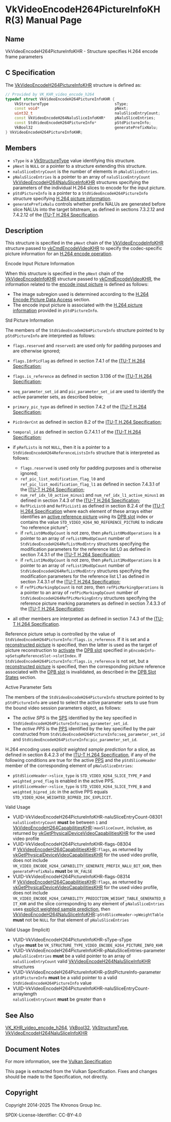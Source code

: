 # VkVideoEncodeH264PictureInfoKHR(3) Manual Page

## Name

VkVideoEncodeH264PictureInfoKHR - Structure specifies H.264 encode frame parameters



## [](#_c_specification)C Specification

The [VkVideoEncodeH264PictureInfoKHR](https://registry.khronos.org/vulkan/specs/latest/man/html/VkVideoEncodeH264PictureInfoKHR.html) structure is defined as:

```c++
// Provided by VK_KHR_video_encode_h264
typedef struct VkVideoEncodeH264PictureInfoKHR {
    VkStructureType                             sType;
    const void*                                 pNext;
    uint32_t                                    naluSliceEntryCount;
    const VkVideoEncodeH264NaluSliceInfoKHR*    pNaluSliceEntries;
    const StdVideoEncodeH264PictureInfo*        pStdPictureInfo;
    VkBool32                                    generatePrefixNalu;
} VkVideoEncodeH264PictureInfoKHR;
```

## [](#_members)Members

- `sType` is a [VkStructureType](https://registry.khronos.org/vulkan/specs/latest/man/html/VkStructureType.html) value identifying this structure.
- `pNext` is `NULL` or a pointer to a structure extending this structure.
- `naluSliceEntryCount` is the number of elements in `pNaluSliceEntries`.
- `pNaluSliceEntries` is a pointer to an array of `naluSliceEntryCount` [VkVideoEncodeH264NaluSliceInfoKHR](https://registry.khronos.org/vulkan/specs/latest/man/html/VkVideoEncodeH264NaluSliceInfoKHR.html) structures specifying the parameters of the individual H.264 slices to encode for the input picture.
- `pStdPictureInfo` is a pointer to a `StdVideoEncodeH264PictureInfo` structure specifying [H.264 picture information](https://registry.khronos.org/vulkan/specs/latest/html/vkspec.html#encode-h264-picture-info).
- `generatePrefixNalu` controls whether prefix NALUs are generated before slice NALUs into the target bitstream, as defined in sections 7.3.2.12 and 7.4.2.12 of the [ITU-T H.264 Specification](https://registry.khronos.org/vulkan/specs/latest/html/vkspec.html#itu-t-h264).

## [](#_description)Description

This structure is specified in the `pNext` chain of the [VkVideoEncodeInfoKHR](https://registry.khronos.org/vulkan/specs/latest/man/html/VkVideoEncodeInfoKHR.html) structure passed to [vkCmdEncodeVideoKHR](https://registry.khronos.org/vulkan/specs/latest/man/html/vkCmdEncodeVideoKHR.html) to specify the codec-specific picture information for an [H.264 encode operation](https://registry.khronos.org/vulkan/specs/latest/html/vkspec.html#encode-h264).

Encode Input Picture Information

When this structure is specified in the `pNext` chain of the [VkVideoEncodeInfoKHR](https://registry.khronos.org/vulkan/specs/latest/man/html/VkVideoEncodeInfoKHR.html) structure passed to [vkCmdEncodeVideoKHR](https://registry.khronos.org/vulkan/specs/latest/man/html/vkCmdEncodeVideoKHR.html), the information related to the [encode input picture](https://registry.khronos.org/vulkan/specs/latest/html/vkspec.html#encode-input-picture-info) is defined as follows:

- The image subregion used is determined according to the [H.264 Encode Picture Data Access](https://registry.khronos.org/vulkan/specs/latest/html/vkspec.html#encode-h264-picture-data-access) section.
- The encode input picture is associated with the [H.264 picture information](https://registry.khronos.org/vulkan/specs/latest/html/vkspec.html#encode-h264-picture-info) provided in `pStdPictureInfo`.

Std Picture Information

The members of the `StdVideoEncodeH264PictureInfo` structure pointed to by `pStdPictureInfo` are interpreted as follows:

- `flags.reserved` and `reserved1` are used only for padding purposes and are otherwise ignored;
- `flags.IdrPicFlag` as defined in section 7.4.1 of the [ITU-T H.264 Specification](https://registry.khronos.org/vulkan/specs/latest/html/vkspec.html#itu-t-h264);
- `flags.is_reference` as defined in section 3.136 of the [ITU-T H.264 Specification](https://registry.khronos.org/vulkan/specs/latest/html/vkspec.html#itu-t-h264);
- `seq_parameter_set_id` and `pic_parameter_set_id` are used to identify the active parameter sets, as described below;
- `primary_pic_type` as defined in section 7.4.2 of the [ITU-T H.264 Specification](https://registry.khronos.org/vulkan/specs/latest/html/vkspec.html#itu-t-h264);
- `PicOrderCnt` as defined in section 8.2 of the [ITU-T H.264 Specification](https://registry.khronos.org/vulkan/specs/latest/html/vkspec.html#itu-t-h264);
- `temporal_id` as defined in section G.7.4.1.1 of the [ITU-T H.264 Specification](https://registry.khronos.org/vulkan/specs/latest/html/vkspec.html#itu-t-h264);
- if `pRefLists` is not `NULL`, then it is a pointer to a `StdVideoEncodeH264ReferenceListsInfo` structure that is interpreted as follows:
  
  - `flags.reserved` is used only for padding purposes and is otherwise ignored;
  - `ref_pic_list_modification_flag_l0` and `ref_pic_list_modification_flag_l1` as defined in section 7.4.3.1 of the [ITU-T H.264 Specification](https://registry.khronos.org/vulkan/specs/latest/html/vkspec.html#itu-t-h264);
  - `num_ref_idx_l0_active_minus1` and `num_ref_idx_l1_active_minus1` as defined in section 7.4.3 of the [ITU-T H.264 Specification](https://registry.khronos.org/vulkan/specs/latest/html/vkspec.html#itu-t-h264);
  - `RefPicList0` and `RefPicList1` as defined in section 8.2.4 of the [ITU-T H.264 Specification](https://registry.khronos.org/vulkan/specs/latest/html/vkspec.html#itu-t-h264) where each element of these arrays either identifies an [active reference picture](https://registry.khronos.org/vulkan/specs/latest/html/vkspec.html#encode-active-reference-picture-info) using its [DPB slot](https://registry.khronos.org/vulkan/specs/latest/html/vkspec.html#dpb-slot) index or contains the value `STD_VIDEO_H264_NO_REFERENCE_PICTURE` to indicate “no reference picture”;
  - if `refList0ModOpCount` is not zero, then `pRefList0ModOperations` is a pointer to an array of `refList0ModOpCount` number of `StdVideoEncodeH264RefListModEntry` structures specifying the modification parameters for the reference list L0 as defined in section 7.4.3.1 of the [ITU-T H.264 Specification](https://registry.khronos.org/vulkan/specs/latest/html/vkspec.html#itu-t-h264);
  - if `refList1ModOpCount` is not zero, then `pRefList1ModOperations` is a pointer to an array of `refList1ModOpCount` number of `StdVideoEncodeH264RefListModEntry` structures specifying the modification parameters for the reference list L1 as defined in section 7.4.3.1 of the [ITU-T H.264 Specification](https://registry.khronos.org/vulkan/specs/latest/html/vkspec.html#itu-t-h264);
  - if `refPicMarkingOpCount` is not zero, then `refPicMarkingOperations` is a pointer to an array of `refPicMarkingOpCount` number of `StdVideoEncodeH264RefPicMarkingEntry` structures specifying the reference picture marking parameters as defined in section 7.4.3.3 of the [ITU-T H.264 Specification](https://registry.khronos.org/vulkan/specs/latest/html/vkspec.html#itu-t-h264);
- all other members are interpreted as defined in section 7.4.3 of the [ITU-T H.264 Specification](https://registry.khronos.org/vulkan/specs/latest/html/vkspec.html#itu-t-h264).

Reference picture setup is controlled by the value of `StdVideoEncodeH264PictureInfo`::`flags.is_reference`. If it is set and a [reconstructed picture](https://registry.khronos.org/vulkan/specs/latest/html/vkspec.html#encode-reconstructed-picture-info) is specified, then the latter is used as the target of picture reconstruction to [activate](https://registry.khronos.org/vulkan/specs/latest/html/vkspec.html#dpb-slot-states) the [DPB slot](https://registry.khronos.org/vulkan/specs/latest/html/vkspec.html#dpb-slot) specified in `pEncodeInfo->pSetupReferenceSlot->slotIndex`. If `StdVideoEncodeH264PictureInfo`::`flags.is_reference` is not set, but a [reconstructed picture](https://registry.khronos.org/vulkan/specs/latest/html/vkspec.html#encode-reconstructed-picture-info) is specified, then the corresponding picture reference associated with the [DPB slot](https://registry.khronos.org/vulkan/specs/latest/html/vkspec.html#dpb-slot) is invalidated, as described in the [DPB Slot States](https://registry.khronos.org/vulkan/specs/latest/html/vkspec.html#dpb-slot-states) section.

Active Parameter Sets

The members of the `StdVideoEncodeH264PictureInfo` structure pointed to by `pStdPictureInfo` are used to select the active parameter sets to use from the bound video session parameters object, as follows:

- []()The *active SPS* is the [SPS](https://registry.khronos.org/vulkan/specs/latest/html/vkspec.html#encode-h264-sps) identified by the key specified in `StdVideoEncodeH264PictureInfo`::`seq_parameter_set_id`.
- []()The *active PPS* is the [PPS](https://registry.khronos.org/vulkan/specs/latest/html/vkspec.html#encode-h264-pps) identified by the key specified by the pair constructed from `StdVideoEncodeH264PictureInfo`::`seq_parameter_set_id` and `StdVideoEncodeH264PictureInfo`::`pic_parameter_set_id`.

H.264 encoding uses *explicit weighted sample prediction* for a slice, as defined in section 8.4.2.3 of the [ITU-T H.264 Specification](https://registry.khronos.org/vulkan/specs/latest/html/vkspec.html#itu-t-h264), if any of the following conditions are true for the active [PPS](https://registry.khronos.org/vulkan/specs/latest/html/vkspec.html#encode-h264-pps) and the `pStdSliceHeader` member of the corresponding element of `pNaluSliceEntries`:

- `pStdSliceHeader->slice_type` is `STD_VIDEO_H264_SLICE_TYPE_P` and `weighted_pred_flag` is enabled in the active PPS.
- `pStdSliceHeader->slice_type` is `STD_VIDEO_H264_SLICE_TYPE_B` and `weighted_bipred_idc` in the active PPS equals `STD_VIDEO_H264_WEIGHTED_BIPRED_IDC_EXPLICIT`.

Valid Usage

- [](#VUID-VkVideoEncodeH264PictureInfoKHR-naluSliceEntryCount-08301)VUID-VkVideoEncodeH264PictureInfoKHR-naluSliceEntryCount-08301  
  `naluSliceEntryCount` **must** be between `1` and [VkVideoEncodeH264CapabilitiesKHR](https://registry.khronos.org/vulkan/specs/latest/man/html/VkVideoEncodeH264CapabilitiesKHR.html)::`maxSliceCount`, inclusive, as returned by [vkGetPhysicalDeviceVideoCapabilitiesKHR](https://registry.khronos.org/vulkan/specs/latest/man/html/vkGetPhysicalDeviceVideoCapabilitiesKHR.html) for the used video profile
- [](#VUID-VkVideoEncodeH264PictureInfoKHR-flags-08304)VUID-VkVideoEncodeH264PictureInfoKHR-flags-08304  
  If [VkVideoEncodeH264CapabilitiesKHR](https://registry.khronos.org/vulkan/specs/latest/man/html/VkVideoEncodeH264CapabilitiesKHR.html)::`flags`, as returned by [vkGetPhysicalDeviceVideoCapabilitiesKHR](https://registry.khronos.org/vulkan/specs/latest/man/html/vkGetPhysicalDeviceVideoCapabilitiesKHR.html) for the used video profile, does not include `VK_VIDEO_ENCODE_H264_CAPABILITY_GENERATE_PREFIX_NALU_BIT_KHR`, then `generatePrefixNalu` **must** be `VK_FALSE`
- [](#VUID-VkVideoEncodeH264PictureInfoKHR-flags-08314)VUID-VkVideoEncodeH264PictureInfoKHR-flags-08314  
  If [VkVideoEncodeH264CapabilitiesKHR](https://registry.khronos.org/vulkan/specs/latest/man/html/VkVideoEncodeH264CapabilitiesKHR.html)::`flags`, as returned by [vkGetPhysicalDeviceVideoCapabilitiesKHR](https://registry.khronos.org/vulkan/specs/latest/man/html/vkGetPhysicalDeviceVideoCapabilitiesKHR.html) for the used video profile, does not include `VK_VIDEO_ENCODE_H264_CAPABILITY_PREDICTION_WEIGHT_TABLE_GENERATED_BIT_KHR` and the slice corresponding to any element of `pNaluSliceEntries` uses [explicit weighted sample prediction](https://registry.khronos.org/vulkan/specs/latest/html/vkspec.html#encode-h264-weighted-pred), then [VkVideoEncodeH264NaluSliceInfoKHR](https://registry.khronos.org/vulkan/specs/latest/man/html/VkVideoEncodeH264NaluSliceInfoKHR.html)::`pStdSliceHeader->pWeightTable` **must** not be `NULL` for that element of `pNaluSliceEntries`

Valid Usage (Implicit)

- [](#VUID-VkVideoEncodeH264PictureInfoKHR-sType-sType)VUID-VkVideoEncodeH264PictureInfoKHR-sType-sType  
  `sType` **must** be `VK_STRUCTURE_TYPE_VIDEO_ENCODE_H264_PICTURE_INFO_KHR`
- [](#VUID-VkVideoEncodeH264PictureInfoKHR-pNaluSliceEntries-parameter)VUID-VkVideoEncodeH264PictureInfoKHR-pNaluSliceEntries-parameter  
  `pNaluSliceEntries` **must** be a valid pointer to an array of `naluSliceEntryCount` valid [VkVideoEncodeH264NaluSliceInfoKHR](https://registry.khronos.org/vulkan/specs/latest/man/html/VkVideoEncodeH264NaluSliceInfoKHR.html) structures
- [](#VUID-VkVideoEncodeH264PictureInfoKHR-pStdPictureInfo-parameter)VUID-VkVideoEncodeH264PictureInfoKHR-pStdPictureInfo-parameter  
  `pStdPictureInfo` **must** be a valid pointer to a valid `StdVideoEncodeH264PictureInfo` value
- [](#VUID-VkVideoEncodeH264PictureInfoKHR-naluSliceEntryCount-arraylength)VUID-VkVideoEncodeH264PictureInfoKHR-naluSliceEntryCount-arraylength  
  `naluSliceEntryCount` **must** be greater than `0`

## [](#_see_also)See Also

[VK\_KHR\_video\_encode\_h264](https://registry.khronos.org/vulkan/specs/latest/man/html/VK_KHR_video_encode_h264.html), [VkBool32](https://registry.khronos.org/vulkan/specs/latest/man/html/VkBool32.html), [VkStructureType](https://registry.khronos.org/vulkan/specs/latest/man/html/VkStructureType.html), [VkVideoEncodeH264NaluSliceInfoKHR](https://registry.khronos.org/vulkan/specs/latest/man/html/VkVideoEncodeH264NaluSliceInfoKHR.html)

## [](#_document_notes)Document Notes

For more information, see the [Vulkan Specification](https://registry.khronos.org/vulkan/specs/latest/html/vkspec.html#VkVideoEncodeH264PictureInfoKHR)

This page is extracted from the Vulkan Specification. Fixes and changes should be made to the Specification, not directly.

## [](#_copyright)Copyright

Copyright 2014-2025 The Khronos Group Inc.

SPDX-License-Identifier: CC-BY-4.0